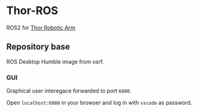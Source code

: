 # Thor-ROS
ROS2 for [Thor Robotic Arm](https://github.com/angellm/thor)

## Repository base
ROS Desktop Humble image from osrf.

### GUI
Graphical user interegace forwarded to port `6080`.

Open `localhost:6080` in your browser and log in with `vscode` as password.

